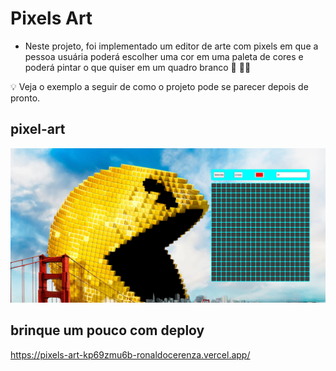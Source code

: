 # Pixels Art

- Neste projeto, foi implementado um editor de arte com pixels em que a pessoa usuária poderá escolher uma cor em uma paleta de cores e poderá pintar o que quiser em um quadro branco 🎨 🧑‍🎨

💡 Veja o exemplo a seguir de como o projeto pode se parecer depois de pronto.

## pixel-art
![Veja um exemplo](foto.gif)

## brinque um pouco com deploy

https://pixels-art-kp69zmu6b-ronaldocerenza.vercel.app/


